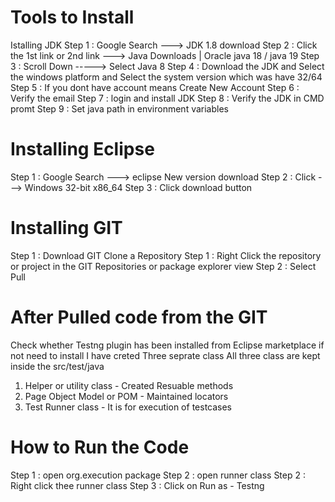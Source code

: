 Tools to Install
================
Istalling JDK
Step 1 : Google Search --->  JDK 1.8 download
Step 2 : Click the 1st link or 2nd link  ---> Java Downloads | Oracle  java 18 / java 19
Step 3 : Scroll Down ----->   Select Java 8
Step 4 : Download the JDK and Select the windows platform and Select the system version which was have 32/64
Step 5 : If you dont have account means Create New Account
Step 6 : Verify the email 
Step 7 : login and install JDK
Step 8 : Verify the JDK in CMD promt
Step 9 : Set java path in environment variables 

Installing Eclipse
===================
Step 1 : Google Search ---> eclipse New version download 
Step 2 : Click ---> Windows 32-bit x86_64
Step 3 : Click download button

Installing GIT
==============
Step 1 : Download GIT
Clone a Repository
Step 1 : Right Click the repository or project in the GIT Repositories or package explorer view
Step 2 : Select Pull

After Pulled code from the GIT
==============================
Check whether Testng plugin has been installed from Eclipse marketplace if not need to install
I have creted Three seprate class 
All three class are kept inside the src/test/java
1) Helper or utility class - Created Resuable methods
2) Page Object Model or POM - Maintained locators
3) Test Runner class - It is for execution of testcases

How to Run the Code
====================
Step 1 : open org.execution package
Step 2 : open runner class
Step 2 : Right click thee runner class
Step 3 : Click on Run as - Testng














